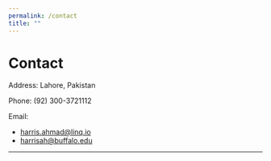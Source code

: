 ```yaml
---
permalink: /contact
title: ""
---
```


# Contact

Address: Lahore, Pakistan

Phone: (92) 300-3721112

Email: 
- [harris.ahmad@linq.io](mailto:harris.ahmad@linq.io)
- [harrisah@buffalo.edu](mailto:harrisah@buffalo.edu)

---